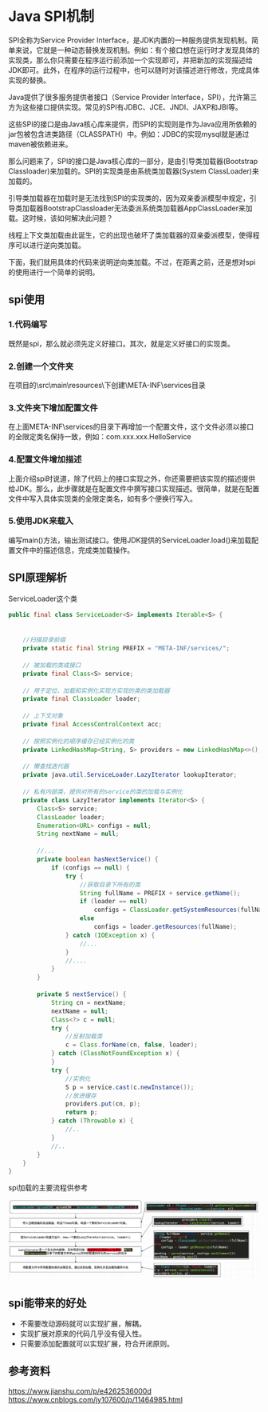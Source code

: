 # Java SPI机制
SPI全称为Service Provider Interface，是JDK内置的一种服务提供发现机制。简单来说，它就是一种动态替换发现机制。例如：有个接口想在运行时才发现具体的实现类，那么你只需要在程序运行前添加一个实现即可，并把新加的实现描述给JDK即可。此外，在程序的运行过程中，也可以随时对该描述进行修改，完成具体实现的替换。

Java提供了很多服务提供者接口（Service Provider Interface，SPI），允许第三方为这些接口提供实现。常见的SPI有JDBC、JCE、JNDI、JAXP和JBI等。

这些SPI的接口是由Java核心库来提供，而SPI的实现则是作为Java应用所依赖的jar包被包含进类路径（CLASSPATH）中。例如：JDBC的实现mysql就是通过maven被依赖进来。

那么问题来了，SPI的接口是Java核心库的一部分，是由引导类加载器(Bootstrap Classloader)来加载的。SPI的实现类是由系统类加载器(System ClassLoader)来加载的。

引导类加载器在加载时是无法找到SPI的实现类的，因为双亲委派模型中规定，引导类加载器BootstrapClassloader无法委派系统类加载器AppClassLoader来加载。这时候，该如何解决此问题？

线程上下文类加载由此诞生，它的出现也破坏了类加载器的双亲委派模型，使得程序可以进行逆向类加载。

下面，我们就用具体的代码来说明逆向类加载。不过，在距离之前，还是想对spi的使用进行一个简单的说明。

## spi使用
### 1.代码编写
既然是spi，那么就必须先定义好接口。其次，就是定义好接口的实现类。

### 2.创建一个文件夹
在项目的\src\main\resources\下创建\META-INF\services目录

### 3.文件夹下增加配置文件
在上面META-INF\services的目录下再增加一个配置文件，这个文件必须以接口的全限定类名保持一致，例如：com.xxx.xxx.HelloService

### 4.配置文件增加描述
上面介绍spi时说道，除了代码上的接口实现之外，你还需要把该实现的描述提供给JDK。那么，此步骤就是在配置文件中撰写接口实现描述。很简单，就是在配置文件中写入具体实现类的全限定类名，如有多个便换行写入。

### 5.使用JDK来载入
编写main()方法，输出测试接口。使用JDK提供的ServiceLoader.load()来加载配置文件中的描述信息，完成类加载操作。

## SPI原理解析
ServiceLoader这个类
```java
public final class ServiceLoader<S> implements Iterable<S> {


    //扫描目录前缀
    private static final String PREFIX = "META-INF/services/";

    // 被加载的类或接口
    private final Class<S> service;

    // 用于定位、加载和实例化实现方实现的类的类加载器
    private final ClassLoader loader;

    // 上下文对象
    private final AccessControlContext acc;

    // 按照实例化的顺序缓存已经实例化的类
    private LinkedHashMap<String, S> providers = new LinkedHashMap<>();

    // 懒查找迭代器
    private java.util.ServiceLoader.LazyIterator lookupIterator;

    // 私有内部类，提供对所有的service的类的加载与实例化
    private class LazyIterator implements Iterator<S> {
        Class<S> service;
        ClassLoader loader;
        Enumeration<URL> configs = null;
        String nextName = null;

        //...
        private boolean hasNextService() {
            if (configs == null) {
                try {
                    //获取目录下所有的类
                    String fullName = PREFIX + service.getName();
                    if (loader == null)
                        configs = ClassLoader.getSystemResources(fullName);
                    else
                        configs = loader.getResources(fullName);
                } catch (IOException x) {
                    //...
                }
                //....
            }
        }

        private S nextService() {
            String cn = nextName;
            nextName = null;
            Class<?> c = null;
            try {
                //反射加载类
                c = Class.forName(cn, false, loader);
            } catch (ClassNotFoundException x) {
            }
            try {
                //实例化
                S p = service.cast(c.newInstance());
                //放进缓存
                providers.put(cn, p);
                return p;
            } catch (Throwable x) {
                //..
            }
            //..
        }
    }
}
```

spi加载的主要流程供参考

![](images/spi-1.png)

## spi能带来的好处
- 不需要改动源码就可以实现扩展，解耦。
- 实现扩展对原来的代码几乎没有侵入性。
- 只需要添加配置就可以实现扩展，符合开闭原则。

## 参考资料
https://www.jianshu.com/p/e4262536000d
https://www.cnblogs.com/jy107600/p/11464985.html
